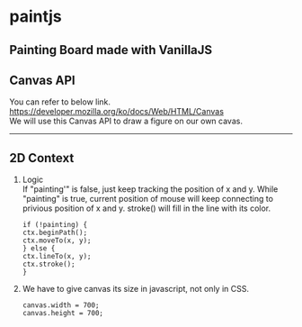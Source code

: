 # paintjs

## Painting Board made with VanillaJS

## Canvas API

You can refer to below link.  
https://developer.mozilla.org/ko/docs/Web/HTML/Canvas  
We will use this Canvas API to draw a figure on our own cavas.

---

## 2D Context

1. Logic  
   If "painting'" is false, just keep tracking the position of x and y. While "painting" is true, current position of mouse will keep connecting to privious position of x and y. stroke() will fill in the line with its color.
   ```
   if (!painting) {
   ctx.beginPath();
   ctx.moveTo(x, y);
   } else {
   ctx.lineTo(x, y);
   ctx.stroke();
   }
   ```
2. We have to give canvas its size in javascript, not only in CSS.

   ```
   canvas.width = 700;
   canvas.height = 700;
   ```
